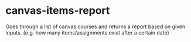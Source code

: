 # canvas-items-report
Goes through a list of canvas courses and returns a report based on given inputs. (e.g. how many items/assignments exist after a certain date)
